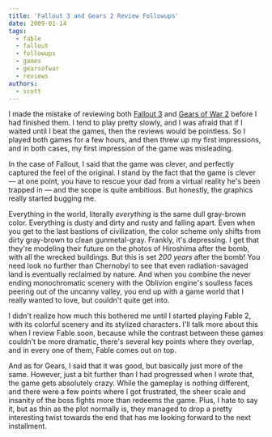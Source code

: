 ```yaml
---
title: 'Fallout 3 and Gears 2 Review Followups'
date: 2009-01-14
tags:
  - fable
  - fallout
  - followups
  - games
  - gearsofwar
  - reviews
authors:
  - scott
---
```


I made the mistake of reviewing both [Fallout 3](/blog/2008/fallout-3-first-impressions/) and [Gears of War 2](/blog/2008/gears-of-war-2-one-paragraph-review/) before I had finished them. I tend to play pretty slowly, and I was afraid that if I waited until I beat the games, then the reviews would be pointless. So I played both games for a few hours, and then threw up my first impressions, and in both cases, my first impression of the game was misleading.

In the case of Fallout, I said that the game was clever, and perfectly captured the feel of the original. I stand by the fact that the game is clever — at one point, you have to rescue your dad from a virtual reality he's been trapped in — and the scope is quite ambitious. But honestly, the graphics really started bugging me.

Everything in the world, literally _everything_ is the same dull gray-brown color. Everything is dusty and dirty and rusty and falling apart. Even when you get to the last bastions of civilization, the color scheme only shifts from dirty gray-brown to clean gunmetal-gray. Frankly, it's depressing. I get that they're modeling their future on the photos of Hiroshima after the bomb, with all the wrecked buildings. But this is set _200 years_ after the bomb! You need look no further than Chernobyl to see that even radiation-savaged land is eventually reclaimed by nature. And when you combine the never ending monochromatic scenery with the Oblivion engine's soulless faces peering out of the uncanny valley, you end up with a game world that I really wanted to love, but couldn't quite get into.

I didn't realize how much this bothered me until I started playing Fable 2, with its colorful scenery and its stylized characters. I'll talk more about this when I review Fable soon, because while the contrast between these games couldn't be more dramatic, there's several key points where they overlap, and in every one of them, Fable comes out on top.

And as for Gears, I said that it was good, but basically just more of the same. However, just a bit further than I had progressed when I wrote that, the game gets absolutely crazy. While the gameplay is nothing different, and there were a few points where I got frustrated, the sheer scale and insanity of the boss fights more than redeems the game. Plus, I hate to say it, but as thin as the plot normally is, they managed to drop a pretty interesting twist towards the end that has me looking forward to the next installment.
